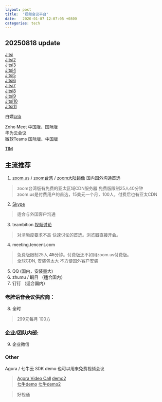 ```yaml
---
layout: post
title:  "视频会议平台"
date:   2020-01-07 12:07:05 +0800
categories: tech
---
```


## 20250818 update  
[Jitsi](https://meet.jit.si/)  
[Jitsi2](https://meet.jitsi.fi/)  
[Jitsi3](https://conference.jitsi.fi/)  
[Jitsi4](https://fairmeeting.net/)  
[Jitsi5](https://meet.init7.net/en/)  
[Jitsi6](https://meet.physik.kit.edu/)  
[Jitsi7](https://edu.meet.garr.it/)  
[Jitsi8](https://jitsi.net.scc.kit.edu/)  
[Jitsi9](https://v.onlinetool.cc/)  
[Jitsi10](https://jitsi.is)  
[Jitsi11](https://meet3.lib.nttu.edu.tw/)  

白嫖[cnb](https://cnb.cool/lgh06/jitsi-meet)  

Zoho Meet 中国版、国际版  
华为云会议  
微软Teams 国际版、中国版  

[TIM](https://tim.qq.com)

## 主流推荐
1. [zoom.us](https://zoom.us) / 
[zoom台湾](https://zoomnow.net/) / 
[zoom大陆镜像](https://zoom.com.cn)  国内国外沟通首选
> zoom台湾版有免费的亚太区域CDN服务器  免费版限制25人40分钟  
zoom.us是付费用户的首选，15美元一个月，100人，付费后也有亚太CDN

2. [Skype](https://www.skype.com/en/get-skype/) 
> 适合与外国客户沟通  

3. teambition [视频讨论](https://blog.teambition.com/blog/web-10-28-1)  
> 对清晰度要求不高 快速讨论的首选。浏览器直接开会。  

4. meeting.tencent.com  
> 免费版限制25人 **45**分钟。付费版还不如用zoom.us付费版。  
> 全球CDN, 安装包太大 不方便国外客户安装  

5. QQ (国内，安装量大) 
1. zhumu / 瞩目 （适合国内） 
1. 钉钉  （适合国内）    

### 老牌语音会议供应商：
8. 全时  
> 299元每月 100方

### 企业/团队内部:
9. 企业微信  

### Other

Agora / 七牛云 SDK demo 也可以用来免费视频会议  
> [Agora Video Call](https://videocall.agora.io/)  [demo2](https://docs.agora.io/cn/Agora%20Platform/downloads)  
> [七牛demo](https://demo-rtc.qnsdk.com/) [七牛demo2](https://doc.qnsdk.com/rtn/docs/demo)  

  
> 好视通

